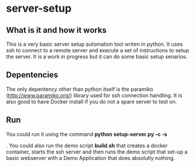 # server-setup
## What is it and how it works
This is a very basic server setup automation tool writen in python. It uses ssh to connect to a remote server and execute a set of instructions to setup the server. It is a work in progress but it can do some basic setup senarios.
## Depentencies
The only depentency other than python itself is the paramiko (http://www.paramiko.org/) library used for ssh connection handling. It is also good to have Docker install if you do not a spare server to test on.
## Run
You could run it using the command **python setup-server.py -c <path to config> -s <section of the config>**.
You could also run the demo script **build.sh** that creates a docker container, starts the ssh server and then runs the demo script that set-up a basic webserver with a Demo Application that does absolutly nothing.

